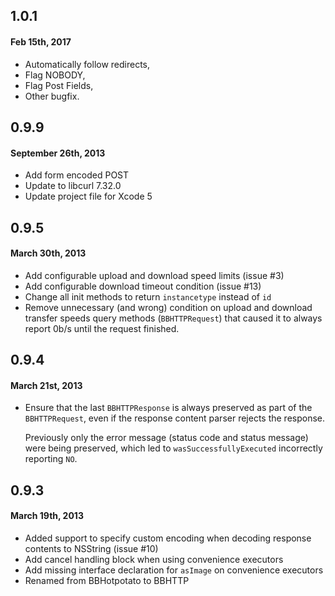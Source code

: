 
## 1.0.1

#### Feb 15th, 2017

* Automatically follow redirects,
* Flag NOBODY,
* Flag Post Fields,
* Other bugfix.

## 0.9.9

#### September 26th, 2013

* Add form encoded POST
* Update to libcurl 7.32.0
* Update project file for Xcode 5

## 0.9.5

#### March 30th, 2013

* Add configurable upload and download speed limits (issue #3)
* Add configurable download timeout condition (issue #13)
* Change all init methods to return `instancetype` instead of `id`
* Remove unnecessary (and wrong) condition on upload and download transfer speeds query methods (`BBHTTPRequest`) that caused it to always report 0b/s until the request finished.


## 0.9.4

#### March 21st, 2013

* Ensure that the last `BBHTTPResponse` is always preserved as part of the `BBHTTPRequest`, even if the response content parser rejects the response.

    Previously only the error message (status code and status message) were being preserved, which led to `wasSuccessfullyExecuted` incorrectly reporting `NO`.


## 0.9.3

#### March 19th, 2013

* Added support to specify custom encoding when decoding response contents to NSString (issue #10)
* Add cancel handling block when using convenience executors
* Add missing interface declaration for `asImage` on convenience executors
* Renamed from BBHotpotato to BBHTTP
